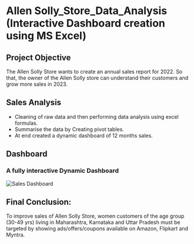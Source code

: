 # Allen Solly_Store_Data_Analysis (Interactive Dashboard creation using MS Excel)

## Project Objective

The Allen Solly Store wants to create an annual sales report for 2022. So that, the owner of the Allen Solly store can understand their customers
and grow more sales in 2023.

##  Sales Analysis
* Cleaning of raw data and then performing data analysis using excel formulas.
* Summarise the data by Creating pivot tables.
* At end created a dynamic dashboard of 12 months sales.

## Dashboard
###  A fully interactive Dynamic Dashboard
![Sales Dashboard](https://github.com/ritikaga/Allen-Solly_Store_Data_Analysis/assets/66274316/1e088017-5955-454e-b122-d4e0fd775747)



 




## Final Conclusion:

To improve sales of Allen Solly Store, women customers of the age group (30-49 yrs) living in Maharashtra, Karnataka and Uttar Pradesh must be targeted by showing ads/offers/coupons available on Amazon, Flipkart and Myntra.

